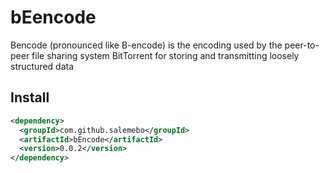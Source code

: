 # bEencode

Bencode (pronounced like B-encode) is the encoding used by the peer-to-peer file sharing system BitTorrent for storing and transmitting loosely structured data

## Install

```xml
<dependency>
  <groupId>com.github.salemebo</groupId>
  <artifactId>bEncode</artifactId>
  <version>0.0.2</version>
</dependency>
```